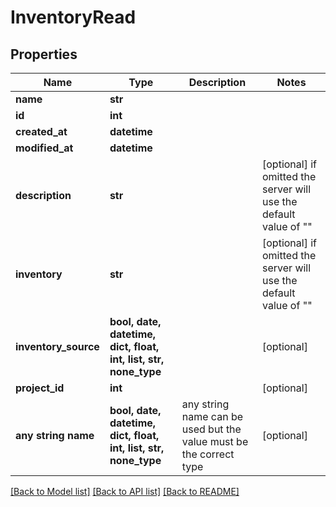 # InventoryRead


## Properties
Name | Type | Description | Notes
------------ | ------------- | ------------- | -------------
**name** | **str** |  |
**id** | **int** |  |
**created_at** | **datetime** |  |
**modified_at** | **datetime** |  |
**description** | **str** |  | [optional]  if omitted the server will use the default value of ""
**inventory** | **str** |  | [optional]  if omitted the server will use the default value of ""
**inventory_source** | **bool, date, datetime, dict, float, int, list, str, none_type** |  | [optional]
**project_id** | **int** |  | [optional]
**any string name** | **bool, date, datetime, dict, float, int, list, str, none_type** | any string name can be used but the value must be the correct type | [optional]

[[Back to Model list]](../README.md#documentation-for-models) [[Back to API list]](../README.md#documentation-for-api-endpoints) [[Back to README]](../README.md)
